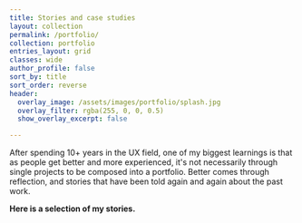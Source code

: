 ```yaml
---
title: Stories and case studies
layout: collection
permalink: /portfolio/
collection: portfolio
entries_layout: grid
classes: wide
author_profile: false
sort_by: title
sort_order: reverse
header:
  overlay_image: /assets/images/portfolio/splash.jpg
  overlay_filter: rgba(255, 0, 0, 0.5)
  show_overlay_excerpt: false

---
```


After spending 10+ years in the UX field, one of my biggest learnings is that as people get better and more experienced, it's not necessarily through single projects to be composed into a portfolio. Better comes through reflection, and stories that have been told again and again about the past work.

**Here is a selection of my stories.**
